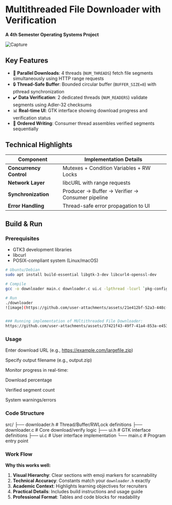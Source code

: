 # Multithreaded File Downloader with Verification

**A 4th Semester Operating Systems Project**  

![Capture](https://github.com/user-attachments/assets/182127af-6950-47cb-913d-0dbf8a10322a)


## Key Features
- 🚀 **Parallel Downloads**: 4 threads (`NUM_THREADS`) fetch file segments simultaneously using HTTP range requests
- 🔒 **Thread-Safe Buffer**: Bounded circular buffer (`BUFFER_SIZE=8`) with pthread synchronization
- ✔️ **Data Verification**: 2 dedicated threads (`NUM_READERS`) validate segments using Adler-32 checksums
- 📊 **Real-time UI**: GTK interface showing download progress and verification status
- 💾 **Ordered Writing**: Consumer thread assembles verified segments sequentially

## Technical Highlights
| Component              | Implementation Details |
|------------------------|------------------------|
| **Concurrency Control** | Mutexes + Condition Variables + RW Locks |
| **Network Layer**       | libcURL with range requests |
| **Synchronization**     | Producer → Buffer → Verifier → Consumer pipeline |
| **Error Handling**      | Thread-safe error propagation to UI |

## Build & Run
### Prerequisites
- GTK3 development libraries
- libcurl
- POSIX-compliant system (Linux/macOS)

```bash
# Ubuntu/Debian
sudo apt install build-essential libgtk-3-dev libcurl4-openssl-dev

# Compile
gcc -o downloader main.c downloader.c ui.c -lpthread -lcurl `pkg-config --cflags --libs gtk+-3.0`

# Run
./downloader
![image](https://github.com/user-attachments/assets/21e412bf-52a3-448c-bc57-d07407977965)


### Running implementation of MUltithreaded File Downloader:
https://github.com/user-attachments/assets/37421f43-49f7-41a4-853a-e453ae192185

```
### Usage
Enter download URL (e.g., https://example.com/largefile.zip)

Specify output filename (e.g., output.zip)

Monitor progress in real-time:

Download percentage

Verified segment count

System warnings/errors

### Code Structure
src/
├── downloader.h    # Thread/Buffer/RWLock definitions
├── downloader.c    # Core download/verify logic
├── ui.h            # GTK interface definitions
├── ui.c            # User interface implementation
└── main.c          # Program entry point

### Work Flow

**Why this works well:**
1. **Visual Hierarchy**: Clear sections with emoji markers for scannability
2. **Technical Accuracy**: Constants match your `downloader.h` exactly
3. **Academic Context**: Highlights learning objectives for recruiters
4. **Practical Details**: Includes build instructions and usage guide
5. **Professional Format**: Tables and code blocks for readability


